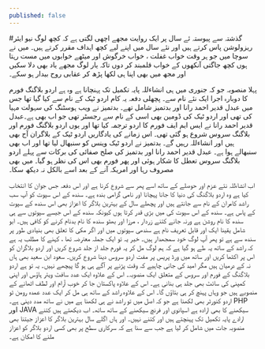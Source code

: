 ```yaml
---
published: false
---
```

#گذشتہ سے پیوستہ
ئے سال پر ایک روایت مجھے اچھی لگتی ہے کہ کچھ لوگ نیو  ایئر  ریزولوشن پاس کرتے ہیں  اور نئے سال میں اپنے لیے کچھ اہداف مقرر کرتے ہیں۔ میں نے سوچا میں جو ہر وقت خواب غفلت ، خواب خرگوش اور میٹھے خوابوں میں مست رہتا ہوں کچھ جاگتی آنکھوں کے خواب قلمبند کر دوں تاکہ یار لوگ مجھے یاد بھی دلا سکیں اور مجھ میں بھی اپنا ہی لکھا  پڑھ کر عقابی روح بیدار ہو سکے۔

پہلا منصوبہ جو کہ جنوری میں ہی انشاءللہ پایہ تکمیل تک پہنچانا ہے وہ ہے اردو بلاگنگ فورم کا دوبارہ اجرا ایک نئے نام سے۔ پچھلی دفعہ یہ کام اردو ٹیک کے نام سے کیا گیا تھا جس میں عبدل قدیر احمد رانا اور بدتمیز شامل تھے۔ بدتمیز نے ویب ہوسٹنگ کی سہولت مہیا کی تھی اور اردو ٹیک کی ڈومین بھی اسی کے نام سے رجسٹر تھی جو اب بھی ہے۔عبدل قدیر احمد رانا نے ایس ایم ایف فورم کا اردو ترجمہ کیا تھا اور یوں اردو بلاگنگ فورم اور بلاگنگ سروس شروع ہو گئی تھی۔  اس زمانے کی یادگاریں اردو ٹیک کے بلاگران آج بھی ہیں اور انشاءللہ رہیں گے۔ بدتمیز نے اردو ٹیک وینس کو سنبھال لیا تھا اور اب بھی سنبھالے ہوا ہے۔ عبدل قدیر احمد رانا  اور بدتمیز  کی صلح صفائی کی برکات سے پہلے اردو بلاگنگ سروس تعطل کا شکار ہوئی اور پھر فورم بھی اس کی نظر ہو گیا۔ میں بھی مصروف رہا اور امریکہ آنے کے بعد اسے بالکل نہ دیکھ سکا۔ 

اب انشاءللہ نئے عزم اور حوصلے کے ساتھ اسے پھر سے شروع کرنا ہے اور اس دفعہ جس جوان کا انتخاب کیا ہے وہ اردو بلاگنگ کی دنیا کا جانا پہچانا اور نامی گرامی بندہ ہے۔ سندھ کے اس سپوت کو آپ سب راشد کامران کے نام سے جانتے ہیں اور پچھلے سال کے بہترین بلاگر کا اعزاز بھی اس سندھ کے سپوت کے پاس ہے۔ سندھ کے اس سپوت کی میں بڑی قدر کرتا ہوں کیونکہ سندھ کے اس جیسے سپوتوں سے ہی سندھ کا نام روشن ہے ورنہ جانے کتنے زردار ،  مرزا اور بھٹو سندھ کا نام بدنام کرنے کو کافی ہیں۔ ابو شامل یقینا ایک اور قابل تعریف نام ہے سندھی سپوتوں میں اور اگر مکی کا تعلق بھی بنیادی طور پر سندھ سے ہے تو پھر آپ لوگ خود سمجھدار ہیں۔ 
خیر یہ تو ایک جملہ معترضہ تھا ، کہنے کا مطلب یہ ہے کہ راشد کے ساتھ یہ طے ہو گیا ہے کہ ہم لوگ مل کر یہ فورم جلد از جلد شروع کریں اور اردو بلاگران کو اس پر اکٹھا کریں اور ساتھ میں ورڈ پریس پر مفت اردو سروس دینا شروع کریں۔ سعود ابن سعید بھی ہاں نہ کے درمیان ہیں مگر امید کی جانی چاہیے کہ وقت پڑنے پر آگے ہی ہو گا پیچھے نہیں۔
یہ تو ہے اردو  بلاگنگ کے فورم اور سروس کے متعلق ایک منصوبہ۔ اس کے علاوہ ایک عدد سافٹ ویئر ہاؤس اور اپنی کمپنی کی سائٹ بھی جلد ہی بنانی ہے۔ اس کے علاوہ پاکستان جا کر خوب آرام اور لطف اٹھانے کے منصوبے ہیں جو وہاں پہنچ کر ہی بتاؤں گا۔
اس کے علاوہ راشد کے ساتھ ہی مل کر ایک عدد عمدہ رومن ٹو اردو کنورٹر بھی لکھنا ہے جو کہ اصل میں تو راشد نے ہی لکھنا ہے میں نے ساتھ مدد دینی ہے۔
PHP  اور  JAVA   سیکھنے کا بھی ارادہ ہے اسپانوی اور فرنچ سیکھنے کے ساتھ ساتھ۔
اب دیکھتے ہیں کتنے ارادے پایہ تکمیل تک پہنچتے ہیں اور کتنے نہیں۔
اور ہاں اگلے سال بہترین بلاگر کا اعزاز جیتنا بھی منصوبہ جات میں شامل کر لیا ہے جب سے سنا ہے کہ سرکاری سطح پر بھی کسی اردو بلاگر کو اعزاز ملنے کا امکان ہے۔
